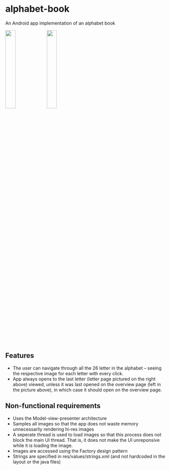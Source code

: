 # alphabet-book

An Android app implementation of an alphabet book

<img src="https://user-images.githubusercontent.com/75791207/205187299-710e200f-6e04-46fe-b670-8e590bfc8eb2.png" width="25%" height="25%">        <img src="https://user-images.githubusercontent.com/75791207/205187304-aeb93c64-d8d4-485a-8d55-625869de772b.png" width="25%" height="25%">

## Features
- The user can navigate through all the 26 letter in the alphabet – seeing the respective image for each letter with every click.
- App always opens to the last letter (letter page pictured on the right above) viewed, unless it was last opened on the overview page (left in the picture above), in which case it should open on the overview page. 

## Non-functional requirements
- Uses the Model-view-presenter architecture
- Samples all images so that the app does not waste memory unnecessarliy rendering hi-res images
- A seperate thread is used to load images so that this process does not block the main UI thread. That is, it does not make the UI unreponsive while it is loading the image. 
- Images are accessed using the Factory design pattern
- Strings are specified in res/values/strings.xml (and not hardcoded in the layout or the java files)
